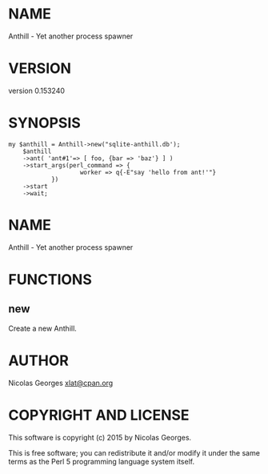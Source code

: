 # NAME

Anthill - Yet another process spawner

# VERSION

version 0.153240

# SYNOPSIS

    my $anthill = Anthill->new("sqlite-anthill.db');
        $anthill
        ->ant( 'ant#1'=> [ foo, {bar => 'baz'} ] )
        ->start_args(perl_command => {
                        worker => q{-E"say 'hello from ant!'"}
                })
        ->start
        ->wait;

# NAME

Anthill - Yet another process spawner

# FUNCTIONS

## new

Create a new Anthill.

# AUTHOR

Nicolas Georges <xlat@cpan.org>

# COPYRIGHT AND LICENSE

This software is copyright (c) 2015 by Nicolas Georges.

This is free software; you can redistribute it and/or modify it under
the same terms as the Perl 5 programming language system itself.

